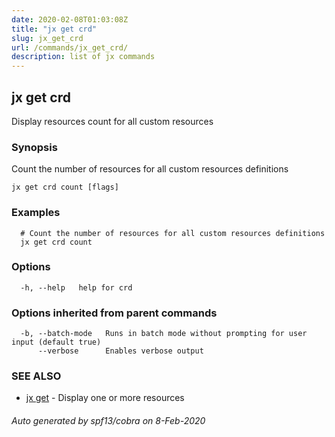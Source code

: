 ```yaml
---
date: 2020-02-08T01:03:08Z
title: "jx get crd"
slug: jx_get_crd
url: /commands/jx_get_crd/
description: list of jx commands
---
```

## jx get crd

Display resources count for all custom resources

### Synopsis

Count the number of resources for all custom resources definitions

```
jx get crd count [flags]
```

### Examples

```
  # Count the number of resources for all custom resources definitions
  jx get crd count
```

### Options

```
  -h, --help   help for crd
```

### Options inherited from parent commands

```
  -b, --batch-mode   Runs in batch mode without prompting for user input (default true)
      --verbose      Enables verbose output
```

### SEE ALSO

* [jx get](/commands/jx_get/)	 - Display one or more resources

###### Auto generated by spf13/cobra on 8-Feb-2020
